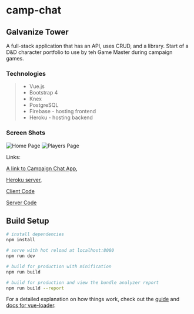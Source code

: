 # camp-chat

## Galvanize Tower

A full-stack application that has an API, uses CRUD, and a library. Start of a D&D character portfolio to use by teh Game Master during campaign games.  

### Technologies

> * Vue.js
> * Bootstrap 4
> * Knex
> * PostgreSQL
> * Firebase - hosting frontend
> * Heroku - hosting backend

### Screen Shots

![Home Page](Tower-1.png)
![Players Page](Tower-2.png)

Links:

[A link to Campaign Chat App](https://tower-client.firebaseapp.com/),

[Heroku server](https://g-tower-server.herokuapp.com/api/player),

[Client Code](https://github.com/cwbjr/gTower-client)

[Server Code](https://github.com/cwbjr/gTower-server/tree/master)


## Build Setup

``` bash
# install dependencies
npm install

# serve with hot reload at localhost:8080
npm run dev

# build for production with minification
npm run build

# build for production and view the bundle analyzer report
npm run build --report
```

For a detailed explanation on how things work, check out the [guide](http://vuejs-templates.github.io/webpack/) and [docs for vue-loader](http://vuejs.github.io/vue-loader).
